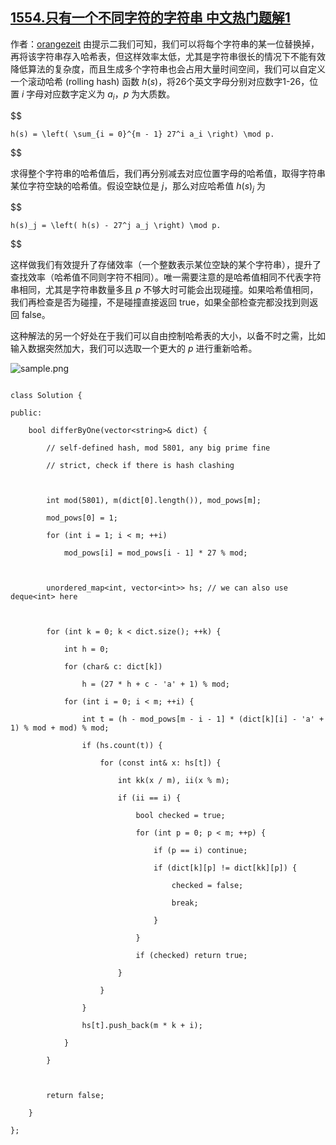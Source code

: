 ## [1554.只有一个不同字符的字符串 中文热门题解1](https://leetcode.cn/problems/strings-differ-by-one-character/solutions/100000/onmjie-fa-zi-ding-yi-hashhan-shu-by-orangezeit)

作者：[orangezeit](https://leetcode.cn/u/orangezeit)
由提示二我们可知，我们可以将每个字符串的某一位替换掉，再将该字符串存入哈希表，但这样效率太低，尤其是字符串很长的情况下不能有效降低算法的复杂度，而且生成多个字符串也会占用大量时间空间，我们可以自定义一个滚动哈希 (rolling hash) 函数 $h(s)$，将26个英文字母分别对应数字1-26，位置 $i$ 字母对应数字定义为 $a_i$，$p$ 为大质数。

$$
    h(s) = \left( \sum_{i = 0}^{m - 1} 27^i a_i \right) \mod p.
$$

求得整个字符串的哈希值后，我们再分别减去对应位置字母的哈希值，取得字符串某位字符空缺的哈希值。假设空缺位是 $j$，那么对应哈希值 $h(s)_j$ 为

$$
    h(s)_j = \left( h(s) - 27^j a_j \right) \mod p.
$$

这样做我们有效提升了存储效率（一个整数表示某位空缺的某个字符串），提升了查找效率（哈希值不同则字符不相同）。唯一需要注意的是哈希值相同不代表字符串相同，尤其是字符串数量多且 $p$ 不够大时可能会出现碰撞。如果哈希值相同，我们再检查是否为碰撞，不是碰撞直接返回 true，如果全部检查完都没找到则返回 false。

这种解法的另一个好处在于我们可以自由控制哈希表的大小，以备不时之需，比如输入数据突然加大，我们可以选取一个更大的 $p$ 进行重新哈希。

![sample.png](https://pic.leetcode-cn.com/1598364767-WoKQMm-sample.png)


```
class Solution {
public:
    bool differByOne(vector<string>& dict) {
        // self-defined hash, mod 5801, any big prime fine
        // strict, check if there is hash clashing

        int mod(5801), m(dict[0].length()), mod_pows[m];
        mod_pows[0] = 1;
        for (int i = 1; i < m; ++i)
            mod_pows[i] = mod_pows[i - 1] * 27 % mod;
        
        unordered_map<int, vector<int>> hs; // we can also use deque<int> here

        for (int k = 0; k < dict.size(); ++k) {
            int h = 0;
            for (char& c: dict[k])
                h = (27 * h + c - 'a' + 1) % mod;
            for (int i = 0; i < m; ++i) {
                int t = (h - mod_pows[m - i - 1] * (dict[k][i] - 'a' + 1) % mod + mod) % mod;
                if (hs.count(t)) {
                    for (const int& x: hs[t]) {
                        int kk(x / m), ii(x % m);
                        if (ii == i) {
                            bool checked = true;
                            for (int p = 0; p < m; ++p) {
                                if (p == i) continue;
                                if (dict[k][p] != dict[kk][p]) {
                                    checked = false;
                                    break;
                                }
                            }
                            if (checked) return true;
                        }
                    }
                }
                hs[t].push_back(m * k + i);
            }
        }

        return false;
    }
};
```